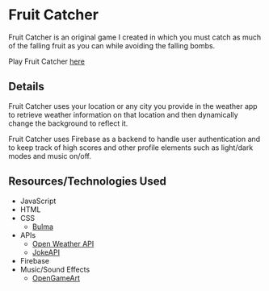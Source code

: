 # Fruit Catcher
Fruit Catcher is an original game I created in which you must catch as much of the falling fruit as you can while avoiding the falling bombs.

Play Fruit Catcher [here](https://hzhang43.github.io/comp426final/)

## Details
Fruit Catcher uses your location or any city you provide in the weather app to retrieve weather information on that location and then dynamically change the background to reflect it.

Fruit Catcher uses Firebase as a backend to handle user authentication and to keep track of high scores and other profile elements such as light/dark modes and music on/off.

## Resources/Technologies Used
* JavaScript
* HTML
* CSS
  *  [Bulma](https://bulma.io/)
* APIs
  * [Open Weather API](https://openweathermap.org/api)
  * [JokeAPI](https://sv443.net/jokeapi/v2/#search-string)
* Firebase
* Music/Sound Effects
  * [OpenGameArt](https://opengameart.org/)
 
